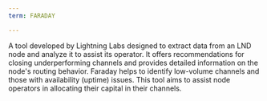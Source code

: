 ```yaml
---
term: FARADAY

---
```

A tool developed by Lightning Labs designed to extract data from an LND node and analyze it to assist its operator. It offers recommendations for closing underperforming channels and provides detailed information on the node's routing behavior. Faraday helps to identify low-volume channels and those with availability (uptime) issues. This tool aims to assist node operators in allocating their capital in their channels.